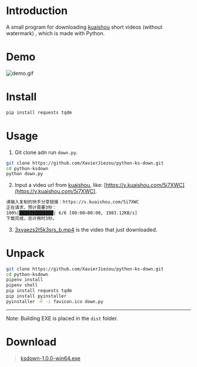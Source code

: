 # Introduction
A small program for downloading [kuaishou](https://www.kuaishou.com/) short videos (without watermark) , which is made with Python.
# Demo
![demo.gif](demo.gif)
# Install
```bash
pip install requests tqdm
```
# Usage
1. Git clone adn run `down.py`.
```bash
git clone https://github.com/XavierJiezou/python-ks-down.git
cd python-ksdown
python down.py
```
2. Input a video url from [kuaishou](https://www.kuaishou.com/), like: [https://v.kuaishou.com/5i7XWC](https://v.kuaishou.com/5i7XWC).
```bash
请输入复制的快手分享链接：https://v.kuaishou.com/5i7XWC
正在请求，预计需要3秒：
100%|█████████████| 6/6 [00:00<00:00, 1983.12KB/s]
下载完成，总计用时3秒。
```
3. [3xyaezs2t5k3srs_b.mp4](3xyaezs2t5k3srs_b.mp4) is the video that just downloaded.
# Unpack
```bash
git clone https://github.com/XavierJiezou/python-ks-down.git
cd python-ksdown
pipenv install
pipenv shell
pip install requests tqdm
pip install pyinstaller
pyinstaller -F -i favicon.ico down.py
```
---
Note: Building EXE is placed in the `dist` folder.
# Download
> [ksdown-1.0.0-win64.exe](https://github.com/XavierJiezou/python-ks-down/releases/download/1.0.0/ksdown-1.0.0-win64.exe)
